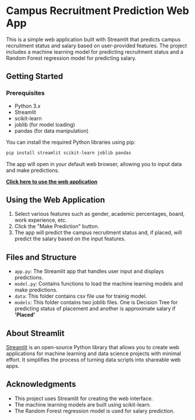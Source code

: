 # Campus Recruitment Prediction Web App

This is a simple web application built with Streamlit that predicts campus recruitment status and salary based on user-provided features. The project includes a machine learning model for predicting recruitment status and a Random Forest regression model for predicting salary.

## Getting Started

### Prerequisites

- Python 3.x
- Streamlit
- scikit-learn
- joblib (for model loading)
- pandas (for data manipulation)

You can install the required Python libraries using pip:

```bash
pip install streamlit scikit-learn joblib pandas
```

The app will open in your default web browser, allowing you to input data and make predictions.

**[Click here to use the web application](https://your-app-url)**

## Using the Web Application

1. Select various features such as gender, academic percentages, board, work experience, etc.
2. Click the "Make Prediction" button.
3. The app will predict the campus recruitment status and, if placed, will predict the salary based on the input features.

## Files and Structure

  - `app.py`: The Streamlit app that handles user input and displays predictions.
  - `model.py`: Contains functions to load the machine learning models and make predictions.
  - `data`: This folder contains csv file use for trainig model.
  - `models`: This folder contains two joblib files. One is Decision Tree for predicting status of placement and another is approximate salary if **'Placed'**


## About Streamlit

[Streamlit](https://streamlit.io/) is an open-source Python library that allows you to create web applications for machine learning and data science projects with minimal effort. It simplifies the process of turning data scripts into shareable web apps.

## Acknowledgments

- This project uses Streamlit for creating the web interface.
- The machine learning models are built using scikit-learn.
- The Random Forest regression model is used for salary prediction.
